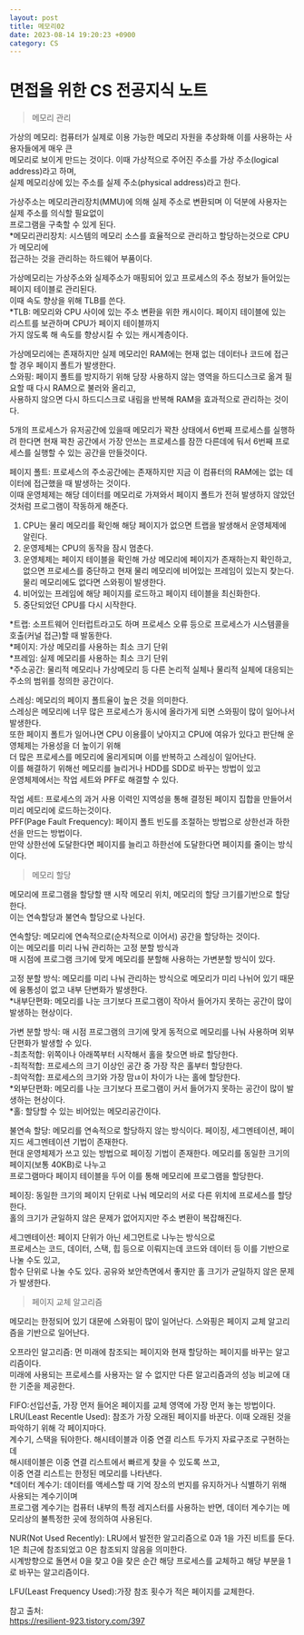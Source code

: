 ```yaml
---
layout: post
title: 메모리02
date: 2023-08-14 19:20:23 +0900
category: CS
---
```

# 면접을 위한 CS 전공지식 노트  
> 메모리 관리  

가상의 메모리: 컴퓨터가 실제로 이용 가능한 메모리 자원을 추상화해 이를 사용하는 사용자들에게 매우 큰  
메모리로 보이게 만드는 것이다. 이때 가상적으로 주어진 주소를 가상 주소(logical address)라고 하며,  
실제 메모리상에 있는 주소를 실제 주소(physical address)라고 한다. 
   
가상주소는 메모리관리장치(MMU)에 의해 실제 주소로 변환되며 이 덕분에 사용자는 실제 주소를 의식할 필요없이  
프로그램을 구축할 수 있게 된다.  
*메모리관리장치: 시스템의 메모리 소스를 효율적으로 관리하고 할당하는것으로 CPU가 메모리에  
접근하는 것을 관리하는 하드웨어 부품이다.     
  
가상메모리는 가상주소와 실제주소가 매핑되어 있고 프로세스의 주소 정보가 들어있는 페이지 테이블로 관리된다.  
이때 속도 향상을 위해 TLB를 쓴다.  
*TLB: 메모리와 CPU 사이에 있는 주소 변환을 위한 캐시이다. 페이지 테이블에 있는 리스트를 보관하며 CPU가 페이지 테이블까지  
가지 않도록 해 속도를 향상시킬 수 있는 캐시계층이다.  
  
가상메모리에는 존재하지만 실제 메모리인 RAM에는 현재 없는 데이터나 코드에 접근할 경우 페이지 폴트가 발생한다.  
스와핑: 페이지 폴트를 방지하기 위해 당장 사용하지 않는 영역을 하드디스크로 옮겨 필요할 때 다시 RAM으로 불러와 올리고,  
사용하지 않으면 다시 하드디스크로 내림을 반복해 RAM을 효과적으로 관리하는 것이다.    
  
5개의 프로세스가 유저공간에 있을때 메모리가 꽉찬 상태에서 6번째 프로세스를 실행하려 한다면 
현재 꽉찬 공간에서 가장 안쓰는 프로세스를 잠깐 다른데에 둬서 6번째 프로세스를 실행할 수 있는 공간을 만들것이다.  
  
페이지 폴트: 프로세스의 주소공간에는 존재하지만 지금 이 컴퓨터의 RAM에는 없는 데이터에 접근했을 때 발생하는 것이다.  
이때 운영체제는 해당 데이터를 메모리로 가져와서 페이지 폴트가 전혀 발생하지 않았던 것처럼 프로그램이 작동하게 해준다.   
1. CPU는 물리 메모리를 확인해 해당 페이지가 없으면 트랩을 발생해서 운영체제에 알린다.  
2. 운영제체는 CPU의 동작을 잠시 멈춘다.  
3. 운영체제는 페이지 테이블을 확인해 가상 메모리에 페이지가 존재하는지 확인하고,  
   없으면 프로세스를 중단하고 현재 물리 메모리에 비어있는 프레임이 있는지 찾는다.  
   물리 메모리에도 없다면 스와핑이 발생한다.  
4. 비어있는 프레임에 해당 페이지를 로드하고 페이지 테이블을 최신화한다.  
5. 중단되었던 CPU를 다시 시작한다.  
  
*트랩: 소프트웨어 인터럽트라고도 하며 프로세스 오류 등으로 프로세스가 시스템콜을 호출(커널 접근)할 때 발동한다.  
*페이지: 가상 메모리를 사용하는 최소 크기 단위  
*프레임: 실제 메모리를 사용하는 최소 크기 단위    
*주소공간: 물리적 메모리나 가상메모리 등 다른 논리적 실체나 물리적 실체에 대응되는 주소의 범위를 정의한 공간이다.  
  
스레싱: 메모리의 페이지 폴트율이 높은 것을 의미한다.  
스레싱은 메모리에 너무 많은 프로세스가 동시에 올라가게 되면 스와핑이 많이 일어나서 발생한다.  
또한 페이지 폴트가 일어나면 CPU 이용률이 낮아지고 CPU에 여유가 있다고 판단해 운영체제는 가용성을 더 높이기 위해  
더 많은 프로세스를 메모리에 올리게되며 이를 반복하고 스레싱이 일어난다.  
이를 해결하기 위해선 메모리를 늘리거나 HDD를 SDD로 바꾸는 방법이 있고   
운영체제에서는 작업 세트와 PFF로 해결할 수 있다.  
  
작업 세트: 프로세스의 과거 사용 이력인 지역성을 통해 결정된 페이지 집합을 만들어서 미리 메모리에 로드하는것이다.  
PFF(Page Fault Frequency): 페이지 폴트 빈도를 조절하는 방법으로 상한선과 하한선을 만드는 방법이다.  
만약 상한선에 도달한다면 페이지를 늘리고 하한선에 도달한다면 페이지를 줄이는 방식이다.  
  
> 메모리 할당  

메모리에 프로그램을 할당할 땐 시작 메모리 위치, 메모리의 할당 크기를기반으로 할당한다.  
이는 연속할당과 불연속 할당으로 나뉜다.  
  
연속할당: 메모리에 연속적으로(순차적으로 이어서) 공간을 할당하는 것이다.  
이는 메모리를 미리 나눠 관리하는 고정 분할 방식과   
매 시점에 프로그램 크기에 맞게 메모리를 분할해 사용하는 가변분할 방식이 있다.  
  
고정 분할 방식: 메모리를 미리 나눠 관리하는 방식으로 메모리가 미리 나뉘어 있기 때문에 융통성이 없고 내부 단변화가 발생한다.  
*내부단편화: 메모리를 나눈 크기보다 프로그램이 작아서 들어가지 못하는 공간이 많이 발생하는 현상이다.  
  
가변 분할 방식: 매 시점 프로그램의 크기에 맞게 동적으로 메모리를 나눠 사용하며 외부 단편화가 발생할 수 있다.  
-최초적합: 위쪽이나 아래쪽부터 시작해서 홀을 찾으면 바로 할당한다.  
-최적적합: 프로세스의 크기 이상인 공간 중 가장 작은 홀부터 할당한다.  
-최악적합: 프로세스의 크기와 가장 맘ㄶ이 차이가 나는 홀에 할당한다.  
*외부단편화: 메모리를 나눈 크기보다 프로그램이 커서 들어가지 못하는 공간이 많이 발생하는 현상이다.  
*홀: 할당할 수 있는 비어있는 메모리공간이다.  
  
불연속 할당: 메모리를 연속적으로 할당하지 않는 방식이다. 페이징, 세그멘테이션, 페이지드 세그멘테이션 기법이 존재한다.   
현대 운영체제가 쓰고 있는 방법으로 페이징 기법이 존재한다. 메모리를 동일한 크기의 페이지(보통 40KB)로 나누고  
프로그램마다 페이지 테이블을 두어 이를 통해 메모리에 프로그램을 할당한다.  
  
페이징: 동일한 크기의 페이지 단위로 나눠 메모리의 서로 다른 위치에 프로세스를 할당한다.  
홀의 크기가 균일하지 않은 문제가 없어지지만 주소 변환이 복잡해진다.  
  
세그멘테이션: 페이지 단위가 아닌 세그먼트로 나누는 방식으로  
프로세스는 코드, 데이터, 스택, 힙 등으로 이뤄지는데 코드와 데이터 등 이를 기반으로 나눌 수도 있고,  
함수 단위로 나눌 수도 있다. 공유와 보안측면에서 좋지만 홀 크기가 균일하지 않은 문제가 발생한다.  

> 페이지 교체 알고리즘     

메모리는 한정되어 있기 대문에 스와핑이 많이 일어난다. 스와핑은 페이지 교체 알고리즘을 기반으로 일어난다.  
  
오프라인 알고리즘: 먼 미래에 참조되는 페이지와 현재 할당하는 페이지를 바꾸는 알고리즘이다.  
미래에 사용되는 프로세스를 사용자는 알 수 없지만 다른 알고리즘과의 성능 비교에 대한 기준을 제공한다.  
  
FIFO:선입선출, 가장 먼저 들어온 페이지를 교체 영역에 가장 먼저 놓는 방법이다.  
LRU(Least Recentle Used): 참조가 가장 오래된 페이지를 바꾼다. 이때 오래된 것을 파악하기 위해 각 페이지마다.  
계수기, 스택을 둬야한다. 해시테이블과 이중 연결 리스트 두가지 자료구조로 구현하는데  
해시테이블은  이중 연결 리스트에서 빠르게 찾을 수 있도록 쓰고,  
이중 연결 리스트는 한정된 메모리를 나타낸다.  
*데이터 계수기: 데이터를 액세스할 때 기억 장소의 번지를 유지하거나 식별하기 위해 사용되는 계수기이며  
프로그램 계수기는 컴퓨터 내부의 특정 레지스터를 사용하는 반면, 데이터 계수기는 메모리상의 불특정한 곳에 정의하여 사용된다. 
    
NUR(Not Used Recently): LRU에서 발전한 알고리즘으로 0과 1을 가진 비트를 둔다. 1은 최근에 참조되었고 0은 참조되지 않음을 의미한다.  
시계방향으로 돌면서 0을 찾고 0을 찾은 순간 해당 프로세스를 교체하고 해당 부분을 1로 바꾸는 알고리즘이다.  
  
LFU(Least Frequency Used):가장 참조 횟수가 적은 페이지를 교체한다.  
  
참고 출처:  
https://resilient-923.tistory.com/397  

